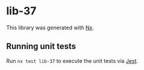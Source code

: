 # lib-37

This library was generated with [Nx](https://nx.dev).

## Running unit tests

Run `nx test lib-37` to execute the unit tests via [Jest](https://jestjs.io).
